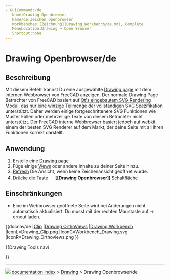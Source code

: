 ```yaml
---
- GuiCommand:/de
   Name:Drawing Openbrowser
   Name/de:Zeichen Openbrowser
   Workbenches:[Zeichnung](Drawing_Workbench/de.md), Complete
   MenuLocation:Drawing → Open Browser
   Shortcut:none
---
```


# Drawing Openbrowser/de

## Beschreibung

Mit diesem Befehl kannst Du eine ausgewählte [Drawing page](Drawing_Landscape_A3.md) mit dem internen Webbrowser von FreeCAD anzeigen. Der normale Drawing Page Betrachter von FreeCAD basiert auf [Qt\'s eingebautem SVG Rendering Modul](http://qt-project.org/doc/qt-5.0/qtsvg/svgrendering.html), das nur eine winzige Teilmenge der vollständigen SVG Spezifikation unterstützt. Daher werden einige fortgeschrittenere SVG Funktionen wie Muster Füllen oder mehrzeilige Texte von diesem Betrachter nicht unterstützt. Der FreeCAD interne Webbrowser basiert jedoch auf [webkit](http://en.wikipedia.org/wiki/WebKit), einem der besten SVG Renderer auf dem Markt, der deine Seite mit all ihren Funktionen korrekt darstellt.

## Anwendung

1.  Erstelle eine [Drawing page](Drawing_Landscape_A3.md)
2.  Füge einige [Views](Drawing_View.md) oder andere Inhalte zu deiner Seite hinzu.
3.  [Refresh](Std_Refresh.md) Die Ansicht, wenn keine Zeichenansicht geöffnet wurde.
4.  Drücke die Taste **<img src="images/Drawing_Openbrowser.png" width=16px> [[Drawing Openbrowser]]** Schaltfläche

## Einschränkungen

-   Eine im Webbrowser geöffnete Seite wird bei Änderungen nicht automatisch aktualisiert. Du musst mit der rechten Maustaste auf → erneut laden.


{{docnav/de
|[Clip](Drawing_Clip.md)
|[Drawing OrthoViews](Drawing_Orthoviews/de.md)
|[Drawing Workbench](Drawing_Workbench.md)
|IconL=Drawing_Clip.png
|IconC=Workbench_Drawing.svg
|IconR=Drawing_Orthoviews.png
}}


{{Drawing Tools navi

}}



---
![](images/Button_right.svg) [documentation index](../README.md) > [Drawing](Category_Drawing.md) > Drawing Openbrowser/de
